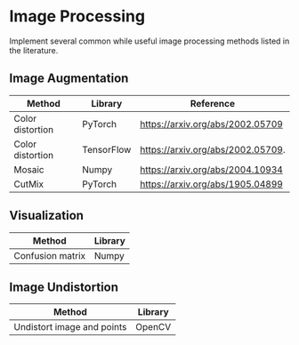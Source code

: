 # Image Processing
Implement several common while useful image processing methods listed in the literature.

## Image Augmentation

Method           |Library                 |Reference                           |
---------------- |------------------------|------------------------------------|
Color distortion |PyTorch                 |https://arxiv.org/abs/2002.05709    |
Color distortion |TensorFlow              |https://arxiv.org/abs/2002.05709.   |
Mosaic           |Numpy                   |https://arxiv.org/abs/2004.10934    |
CutMix           |PyTorch                 |https://arxiv.org/abs/1905.04899    |

## Visualization

Method           |Library      |
-----------------|-------------|
Confusion matrix |Numpy        |

## Image Undistortion

Method                     |Library       |
---------------------------|--------------|
Undistort image and points |OpenCV        |

